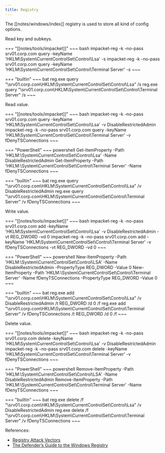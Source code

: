 ```yaml
---
title: Registry
---
```


The [[notes/windows/index]] registry is used to store all kind of config options.

Read key and subkeys.

=== "[[notes/tools/impacket]]"
    ~~~ bash
    impacket-reg -k -no-pass srv01.corp.com query -keyName 'HKLM\System\CurrentControlSet\Control\Lsa' -s
    impacket-reg -k -no-pass srv01.corp.com query -keyName 'HKLM\System\CurrentControlSet\Control\Terminal Server' -s
    ~~~

=== "builtin"
    ~~~ bat
    reg.exe query "\\srv01.corp.com\HKLM\System\CurrentControlSet\Control\Lsa" /s
    reg.exe query "\\srv01.corp.com\HKLM\System\CurrentControlSet\Control\Terminal Server" /s
    ~~~

Read value.

=== "[[notes/tools/impacket]]"
    ~~~ bash
    impacket-reg -k -no-pass srv01.corp.com query -keyName 'HKLM\System\CurrentControlSet\Control\Lsa' -v DisableRestrictedAdmin
    impacket-reg -k -no-pass srv01.corp.com query -keyName 'HKLM\System\CurrentControlSet\Control\Terminal Server' -v fDenyTSConnections
    ~~~

=== "PowerShell"
    ~~~ powershell
    Get-ItemProperty -Path 'HKLM:\System\CurrentControlSet\Control\Lsa' -Name DisableRestrictedAdmin
    Get-ItemProperty -Path 'HKLM:\System\CurrentControlSet\Control\Terminal Server' -Name fDenyTSConnections
    ~~~

=== "builtin"
    ~~~ bat
    reg.exe query "\\srv01.corp.com\HKLM\System\CurrentControlSet\Control\Lsa" /v DisableRestrictedAdmin
    reg.exe query "\\srv01.corp.com\HKLM\System\CurrentControlSet\Control\Terminal Server" /v fDenyTSConnections
    ~~~

Write value.

=== "[[notes/tools/impacket]]"
    ~~~ bash
    impacket-reg -k -no-pass srv01.corp.com add -keyName 'HKLM\System\CurrentControlSet\Control\Lsa' -v DisableRestrictedAdmin -vt REG_DWORD -vd 0
    impacket-reg -k -no-pass srv01.corp.com add -keyName 'HKLM\System\CurrentControlSet\Control\Terminal Server' -v fDenyTSConnections -vt REG_DWORD -vd 0
    ~~~

=== "PowerShell"
    ~~~ powershell
    New-ItemProperty -Path 'HKLM:\System\CurrentControlSet\Control\LSA' -Name DisableRestrictedAdmin -PropertyType REG_DWORD -Value 0
    New-ItemProperty -Path 'HKLM:\System\CurrentControlSet\Control\Terminal Server' -Name fDenyTSConnections -PropertyType REG_DWORD -Value 0
    ~~~

=== "builtin"
    ~~~ bat
    reg.exe add "\\srv01.corp.com\HKLM\System\CurrentControlSet\Control\Lsa" /v DisableRestrictedAdmin /t REG_DWORD /d 0 /f
    reg.exe add "\\srv01.corp.com\HKLM\System\CurrentControlSet\Control\Terminal Server" /v fDenyTSConnections /t REG_DWORD /d 0 /f
    ~~~

Delete value.

=== "[[notes/tools/impacket]]"
    ~~~ bash
    impacket-reg -k -no-pass srv01.corp.com delete -keyName 'HKLM\System\CurrentControlSet\Control\Lsa' -v DisableRestrictedAdmin
    impacket-reg -k -no-pass srv01.corp.com delete -keyName 'HKLM\System\CurrentControlSet\Control\Terminal Server' -v fDenyTSConnections
    ~~~

=== "PowerShell"
    ~~~ powershell
    Remove-ItemProperty -Path 'HKLM:\System\CurrentControlSet\Control\LSA' -Name DisableRestrictedAdmin
    Remove-ItemProperty -Path 'HKLM:\System\CurrentControlSet\Control\Terminal Server' -Name fDenyTSConnections
    ~~~

=== "builtin"
    ~~~ bat
    reg.exe delete /f "\\srv01.corp.com\HKLM\System\CurrentControlSet\Control\Lsa" /v DisableRestrictedAdmin
    reg.exe delete /f "\\srv01.corp.com\HKLM\System\CurrentControlSet\Control\Terminal Server" /v fDenyTSConnections
    ~~~

References:

- [Registry Attack Vectors](http://web.archive.org/web/20231008122126/https://redteamrecipe.com/Registry-Attack-Vectors/)
- [The Defender’s Guide to the Windows Registry](http://web.archive.org/web/20230122191601/https://scribe.rip/@specterops/the-defenders-guide-to-the-windows-registry-febe241abc75)
